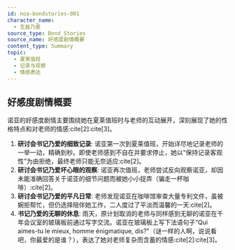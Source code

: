 ```yaml
---
id: noa-bondstories-001
character_name:
  - 生盐乃爱
source_type: Bond_Stories
source_name: 好感度剧情概要
content_type: Summary
topic:
  - 夏莱值班
  - 记录与观察
  - 情感表达
---
```

## 好感度剧情概要
诺亚的好感度剧情主要围绕她在夏莱值班时与老师的互动展开，深刻展现了她的性格特点和对老师的情感:cite[2]:cite[3]。
1.  **研讨会书记乃爱的细致记录**: 诺亚第一次到夏莱值班，开始详尽地记录老师的一举一动，精确到秒。即使老师感到不自在并要求停止，她以“保持记录客观性”为由拒绝，最终老师只能无奈适应:cite[2]。
2.  **研讨会书记乃爱坏心眼的观察**: 诺亚再次值班，老师尝试反向观察诺亚，却因未能准确回答关于诺亚的细节问题而被她小小捉弄（骗走一杯咖啡）:cite[2]。
3.  **研讨会书记乃爱的平凡日常**: 老师发现诺亚在咖啡馆审查大量专利文件，虽被婉拒帮忙，但仍选择陪伴她工作，二人度过了平淡而温馨的一天:cite[2]。
4.  **书记乃爱的无聊的休息**: 雨天，原计划取消的老师与同样感到无聊的诺亚在千年会议室的玻璃板前通过写字交流。诺亚在玻璃板上写下法语句子“Qui aimes-tu le mieux, homme énigmatique, dis?”（谜一样的人啊，说说看吧，你最爱的是谁？），表达了她对老师复杂而含蓄的情感:cite[2]:cite[3]。